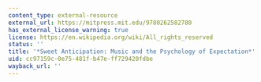```yaml
---
content_type: external-resource
external_url: https://mitpress.mit.edu/9780262582780
has_external_license_warning: true
license: https://en.wikipedia.org/wiki/All_rights_reserved
status: ''
title: '*Sweet Anticipation: Music and the Psychology of Expectation*'
uid: cc97159c-0e75-481f-b47e-ff729420fdbe
wayback_url: ''
---
```

